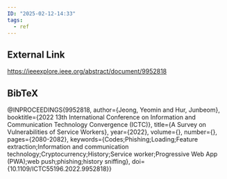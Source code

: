 ```yaml
---
ID: "2025-02-12-14:33"
tags:
  - ref
---
```

## External Link

https://ieeexplore.ieee.org/abstract/document/9952818

## BibTeX

@INPROCEEDINGS{9952818,
  author={Jeong, Yeomin and Hur, Junbeom},
  booktitle={2022 13th International Conference on Information and Communication Technology Convergence (ICTC)}, 
  title={A Survey on Vulnerabilities of Service Workers}, 
  year={2022},
  volume={},
  number={},
  pages={2080-2082},
  keywords={Codes;Phishing;Loading;Feature extraction;Information and communication technology;Cryptocurrency;History;Service worker;Progressive Web App (PWA);web push;phishing;history sniffing},
  doi={10.1109/ICTC55196.2022.9952818}}
